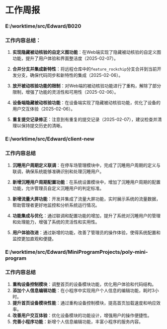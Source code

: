 # 工作周报

### E:/worktime/src/Edward/B020

### 工作内容总结：

1. **实现隐藏被动核验的自定义图功能**：在Web端实现了隐藏被动核验的自定义图功能，提升了用户体验和界面整洁度（2025-02-07）。

2. **合并分支并集成新特性**：将远程仓库中的`feature_rockchip`分支合并到当前开发分支，确保代码同步和新特性的集成（2025-02-06）。

3. **放开被动核验功能的限制**：对Web端的被动核验功能进行了重构，解除了部分限制，增强了功能的灵活性和可用性（2025-02-06）。

4. **设备端隐藏被动核验功能**：在设备端实现了隐藏被动核验功能，优化了设备的用户交互体验（2025-02-06）。

5. **重复提交记录修正**：注意到有重复的提交记录（2025-02-07），建议检查并清理以保持提交历史的清晰。

### E:/worktime/src/Edward/client-new

### 工作内容总结

1. **沉睡用户周期定义联调**：在停车场管理模块中，完成了沉睡用户周期的定义与联调，确保系统能够准确识别和处理沉睡用户。

2. **新增沉睡用户周期配置功能**：在系统设置模块中，增加了沉睡用户周期的配置功能，允许管理员自定义沉睡用户的判定标准。

3. **新增流量大屏功能**：开发并集成了流量大屏功能，实时展示系统的流量数据，帮助管理者更好地监控和分析系统运行情况。

4. **功能集成与优化**：通过联调和配置功能的增加，提升了系统对沉睡用户的管理和处理能力，增强了系统的灵活性和实用性。

5. **用户体验改进**：通过新增的功能，改善了管理员的操作体验，使得系统配置和监控更加直观和便捷。

### E:/worktime/src/Edward/MiniProgramProjects/poly-mini-program

### 工作内容总结

1. **重构设备控制模块**：调整首页的设备模块功能，优化用户体验和代码结构。
2. **添加个人信息编辑功能**：在小程序中实现用户个人信息的编辑功能，耗时3小时。
3. **提升首页设备模块性能**：通过重构设备控制模块，提高首页加载速度和响应效率。
4. **改善用户交互体验**：优化设备模块的功能设计，增强用户的操作便捷性。
5. **完善小程序功能**：新增个人信息编辑功能，丰富小程序的服务内容。